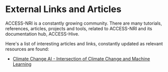 # External Links and Articles

ACCESS-NRI is a constantly growing community. There are many tutorials, references, articles, projects and tools, related to ACCESS-NRI and its documentation hub, ACCESS-Hive.

Here's a list of interesting articles and links, constantly updated as relevant resources are found: 

- <a href="https://www.climatechange.ai/tutorials?" target="_blank">Climate Change AI - Intersection of Climate Change and Machine Learning</a>

